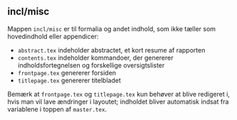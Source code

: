 ## incl/misc

Mappen `incl/misc` er til formalia og andet indhold, som ikke tæller som hovedindhold eller appendicer:

- `abstract.tex` indeholder abstractet, et kort resume af rapporten
- `contents.tex` indeholder kommandoer, der genererer indholdsfortegnelsen og forskellige oversigtslister
- `frontpage.tex` genererer forsiden
- `titlepage.tex` genererer titelbladet

Bemærk at `frontpage.tex` og `titlepage.tex` kun behøver at blive redigeret i, hvis man vil lave ændringer i layoutet; indholdet bliver automatisk indsat fra variablene i toppen af `master.tex`.
